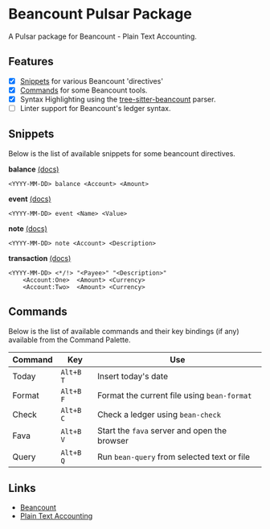 # Beancount Pulsar Package

A Pulsar package for Beancount - Plain Text Accounting.

## Features

- [x] [Snippets](#snippets) for various Beancount 'directives'
- [x] [Commands](#commands) for some Beancount tools.
- [x] Syntax Highlighting using the [tree-sitter-beancount](https://github.com/polarmutex/tree-sitter-beancount) parser.
- [ ] Linter support for Beancount's ledger syntax.

## Snippets

Below is the list of available snippets for some beancount directives.

**balance** [(docs)](https://beancount.github.io/docs/beancount_language_syntax.html#balance-assertions)

```
<YYYY-MM-DD> balance <Account> <Amount>
```

**event** [(docs)](https://beancount.github.io/docs/beancount_language_syntax.html#events)

```
<YYYY-MM-DD> event <Name> <Value>
```

**note** [(docs)]()

```
<YYYY-MM-DD> note <Account> <Description>
```

**transaction** [(docs)](https://beancount.github.io/docs/beancount_language_syntax.html#transactions)

```
<YYYY-MM-DD> <*/!> "<Payee>" "<Description>"
    <Account:One>  <Amount> <Currency>
    <Account:Two>  <Amount> <Currency>
```

## Commands

Below is the list of available commands and their key bindings (if any) available from the Command Palette.

| Command	| Key			| Use											|
| ---		| ---			| ---											|
| Today		| `Alt+B T`		| Insert today's date							|
| Format	| `Alt+B F`		| Format the current file using `bean-format`	|
| Check		| `Alt+B C`		| Check a ledger using `bean-check`				|
| Fava		| `Alt+B V`		| Start the `fava` server and open the browser	|
| Query		| `Alt+B Q`		| Run `bean-query` from selected text or file	|

## Links

- [Beancount](https://beancount.github.io/)
- [Plain Text Accounting](https://plaintextaccounting.org/)

